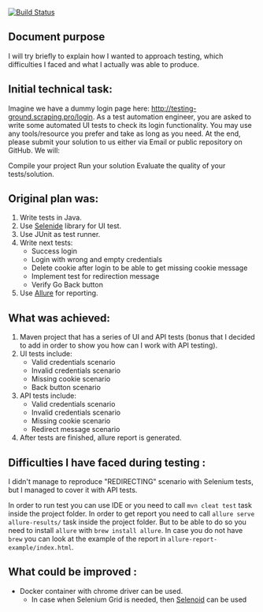 [![Build Status](https://travis-ci.org/ggerashchenko/WebScraperTask.svg?branch=master)](https://travis-ci.org/ggerashchenko/WebScraperTask)
##  Document purpose
I will try briefly to explain how I wanted to approach testing, which difficulties I faced and what I actually was able to produce.

## Initial technical task:
Imagine we have a dummy login page here: http://testing-ground.scraping.pro/login. As a test automation engineer,
you are asked to write some automated UI tests to check its login functionality.
You may use any tools/resource you prefer and take as long as you need. At the end, please submit your solution to us either via Email or public repository on GitHub. We will:

Compile your project
Run your solution
Evaluate the quality of your tests/solution.

## Original plan was:
1. Write tests in Java.
2. Use [Selenide](http://selenide.org/) library for UI test.
3. Use JUnit as test runner.
4. Write next tests:
    * Success login
    * Login with wrong and empty credentials
    * Delete cookie after login to be able to get missing cookie message
    * Implement test for redirection message
    * Verify Go Back button
5. Use [Allure](http://allure.qatools.ru/) for reporting.
 
## What was achieved:
1. Maven project that has a series of UI and API tests (bonus that I decided to add in order to show you how can I work with API testing).
2. UI tests include: 
    - Valid credentials scenario
    - Invalid credentials scenario
    - Missing cookie scenario
    - Back button scenario
3. API tests include: 
    - Valid credentials scenario
    - Invalid credentials scenario
    - Missing cookie scenario
    - Redirect message scenario
4. After tests are finished, allure report is generated.

## Difficulties I have faced during testing : 
I didn't manage to reproduce "REDIRECTING" scenario with Selenium tests, but I managed to cover it with API tests. 

In order to run test you can use IDE or you need to call `mvn cleat test` task inside the project folder.
In order to get report you need to call `allure serve allure-results/` task inside the project folder. But to be able to do so
you need to install `allure` with `brew install allure`. In case you do not have `brew` you can look at the example
of the report in `allure-report-example/index.html`.

## What could be improved : 
- Docker container with chrome driver can be used.
    - In case when Selenium Grid is needed, then [Selenoid](https://github.com/aerokube/selenoid) can be used
